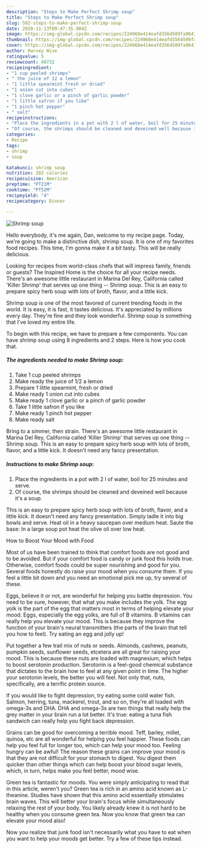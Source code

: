 ```yaml
---
description: "Steps to Make Perfect Shrimp soup"
title: "Steps to Make Perfect Shrimp soup"
slug: 502-steps-to-make-perfect-shrimp-soup
date: 2020-11-13T09:47:35.904Z
image: https://img-global.cpcdn.com/recipes/224968e414eafd3564509fa96416c5f2/751x532cq70/shrimp-soup-recipe-main-photo.jpg
thumbnail: https://img-global.cpcdn.com/recipes/224968e414eafd3564509fa96416c5f2/751x532cq70/shrimp-soup-recipe-main-photo.jpg
cover: https://img-global.cpcdn.com/recipes/224968e414eafd3564509fa96416c5f2/751x532cq70/shrimp-soup-recipe-main-photo.jpg
author: Harvey Wise
ratingvalue: 5
reviewcount: 40732
recipeingredient:
- "1 cup peeled shrimps"
- " the juice of 12 a lemon"
- "1 little spearmint fresh or dried"
- "1 onion cut into cubes"
- "1 clove garlic or a pinch of garlic powder"
- "1 little safron if you like"
- "1 pinch hot pepper"
- " salt"
recipeinstructions:
- "Place the ingredients in a pot with 2 l of water, boil for 25 minutes and serve."
- "Of course, the shrimps should be cleaned and deveined well because it&#39;s a soup."
categories:
- Recipe
tags:
- shrimp
- soup

katakunci: shrimp soup 
nutrition: 282 calories
recipecuisine: American
preptime: "PT21M"
cooktime: "PT52M"
recipeyield: "4"
recipecategory: Dinner

---
```



![Shrimp soup](https://img-global.cpcdn.com/recipes/224968e414eafd3564509fa96416c5f2/751x532cq70/shrimp-soup-recipe-main-photo.jpg)

Hello everybody, it's me again, Dan, welcome to my recipe page. Today, we're going to make a distinctive dish, shrimp soup. It is one of my favorites food recipes. This time, I'm gonna make it a bit tasty. This will be really delicious.

Looking for recipes from world-class chefs that will impress family, friends or guests? The Inspired Home is the choice for all your recipe needs. There&#39;s an awesome little restaurant in Marina Del Rey, California called &#39;Killer Shrimp&#39; that serves up one thing -- Shrimp soup. This is an easy to prepare spicy herb soup with lots of broth, flavor, and a little kick.

Shrimp soup is one of the most favored of current trending foods in the world. It is easy, it is fast, it tastes delicious. It's appreciated by millions every day. They're fine and they look wonderful. Shrimp soup is something that I've loved my entire life.


To begin with this recipe, we have to prepare a few components. You can have shrimp soup using 8 ingredients and 2 steps. Here is how you cook that.

<!--inarticleads1-->

##### The ingredients needed to make Shrimp soup:

1. Take 1 cup peeled shrimps
1. Make ready  the juice of 1/2 a lemon
1. Prepare 1 little spearmint, fresh or dried
1. Make ready 1 onion cut into cubes
1. Make ready 1 clove garlic or a pinch of garlic powder
1. Take 1 little safron if you like
1. Make ready 1 pinch hot pepper
1. Make ready  salt


Bring to a simmer, then strain. There&#39;s an awesome little restaurant in Marina Del Rey, California called &#39;Killer Shrimp&#39; that serves up one thing -- Shrimp soup. This is an easy to prepare spicy herb soup with lots of broth, flavor, and a little kick. It doesn&#39;t need any fancy presentation. 

<!--inarticleads2-->

##### Instructions to make Shrimp soup:

1. Place the ingredients in a pot with 2 l of water, boil for 25 minutes and serve.
1. Of course, the shrimps should be cleaned and deveined well because it&#39;s a soup.


This is an easy to prepare spicy herb soup with lots of broth, flavor, and a little kick. It doesn&#39;t need any fancy presentation. Simply ladle it into big bowls and serve. Heat oil in a heavy saucepan over medium heat. Saute the base: In a large soup pot heat the olive oil over low heat. 

How to Boost Your Mood with Food


Most of us have been trained to think that comfort foods are not good and to be avoided. But if your comfort food is candy or junk food this holds true. Otherwise, comfort foods could be super nourishing and good for you. Several foods honestly do raise your mood when you consume them. If you feel a little bit down and you need an emotional pick me up, try several of these.

Eggs, believe it or not, are wonderful for helping you battle depression. You need to be sure, however, that what you make includes the yolk. The egg yolk is the part of the egg that matters most in terms of helping elevate your mood. Eggs, especially the egg yolks, are full of B vitamins. B vitamins can really help you elevate your mood. This is because they improve the function of your brain's neural transmitters (the parts of the brain that tell you how to feel). Try eating an egg and jolly up!

Put together a few trail mix of nuts or seeds. Almonds, cashews, peanuts, pumpkin seeds, sunflower seeds, etcetera are all great for raising your mood. This is because these nuts are loaded with magnesium, which helps to boost serotonin production. Serotonin is a feel-good chemical substance that dictates to the brain how to feel at any given point in time. The higher your serotonin levels, the better you will feel. Not only that, nuts, specifically, are a terrific protein source.

If you would like to fight depression, try eating some cold water fish. Salmon, herring, tuna, mackerel, trout, and so on, they're all loaded with omega-3s and DHA. DHA and omega-3s are two things that really help the grey matter in your brain run a lot better. It's true: eating a tuna fish sandwich can really help you fight back depression. 

Grains can be good for overcoming a terrible mood. Teff, barley, millet, quinoa, etc are all wonderful for helping you feel happier. These foods can help you feel full for longer too, which can help your mood too. Feeling hungry can be awful! The reason these grains can improve your mood is that they are not difficult for your stomach to digest. You digest them quicker than other things which can help boost your blood sugar levels, which, in turn, helps make you feel better, mood wise.

Green tea is fantastic for moods. You were simply anticipating to read that in this article, weren't you? Green tea is rich in an amino acid known as L-theanine. Studies have shown that this amino acid essentially stimulates brain waves. This will better your brain's focus while simultaneously relaxing the rest of your body. You likely already knew it is not hard to be healthy when you consume green tea. Now you know that green tea can elevate your mood also!

Now you realize that junk food isn't necessarily what you have to eat when you want to help your moods get better. Try  a few  of  these  tips  instead.

